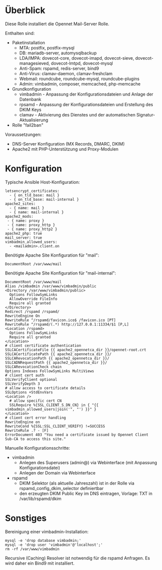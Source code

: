 # Überblick
Diese Rolle installiert die Opennet Mail-Server Rolle.

Enthalten sind:
* Paketinstallation
  * MTA: postfix, postfix-mysql
  * DB: mariadb-server, automysqlbackup
  * LDA/IMPA: dovecot-core, dovecot-imapd, dovecot-sieve, dovecot-managesieved, dovecot-lmtpd, dovecot-mysql
  * Anti-Spam: rspamd, redis-server, bind9
  * Anti-Virus: clamav-daemon, clamav-freshclam
  * Webmail: roundcube, roundcube-mysql, roundcube-plugins
  * Admin: vimbadmin, composer, memcached, php-memcache
* Grundkonfiguration
  * vimbadmin - Anpassung der Konfigurationsdateien und Anlage der Datenbank
  * rpsamd - Anpassung der Konfigurationsdateien und Erstellung des DKIM Keys
  * clamav - Aktivierung des Dienstes und der automatischen Signatur-Aktualisierung
* Rolle "fail2ban"

Voraussetzungen:
* DNS-Server Konfiguration (MX Records, DMARC, DKIM)
* Apache2 mit PHP-Unterstützung und Proxy-Modulen

# Konfiguration 

Typische Ansible Host-Konfiguration:
```
letsencrypt_certificates:
  - { on_tld_base: mail }
  - { on_tld_base: mail-internal }
apache2_sites:
  - { name: mail }
  - { name: mail-internal }
apache2_mods:
 - { name: proxy }
 - { name: proxy_http }
 - { name: proxy_http2 }
apache2_php: true
mail_server: true
vimbadmin_allowed_users:
  - <mailadmin>.client.on
```

Benötigte Apache Site Konfiguration für "mail":
```
DocumentRoot /var/www/mail
```

Benötigte Apache Site Konfiguration für "mail-internal":
```
DocumentRoot /var/www/mail
Alias /vimbadmin /var/www/vimbadmin/public
<Directory /var/www/vimbadmin/public>
  Options FollowSymLinks
  AllowOverride FileInfo
  Require all granted    
</Directory>
Redirect /rspamd /rspamd/
RewriteEngine On
RewriteRule ^/rspamd/favicon.ico$ /favicon.ico [PT]
RewriteRule ^/rspamd/(.*) http://127.0.0.1:11334/$1 [P,L]
<Location /rspamd>
  Options FollowSymLinks
  Require all granted
</Location>
# client certificate authentication
SSLCACertificateFile {{ apache2_opennetca_dir }}/opennet-root.crt
SSLCACertificatePath {{ apache2_opennetca_dir }}/
SSLCARevocationPath {{ apache2_opennetca_dir }}/
SSLCADNRequestPath {{ apache2_opennetca_dir }}/
SSLCARevocationCheck chain
Options Indexes FollowSymLinks MultiViews
# client cert auth
SSLVerifyClient optional
SSLVerifyDepth 3
# allow access to certificate details
SSLOptions +StdEnvVars
<Location />
  # allow specific cert CN
  SSLRequire %{SSL_CLIENT_S_DN_CN} in { "{{ vimbadmin_allowed_users|join('", "') }}" }
</Location>
# client cert error handling
RewriteEngine on
RewriteCond %{SSL:SSL_CLIENT_VERIFY} !=SUCCESS
RewriteRule .? - [F]
ErrorDocument 403 "You need a certificate issued by Opennet Client Sub-CA to access this site."
```

Manuelle Konfigurationsschritte:
* vimbadmin
  * Anlegen des Superusers (admin@) via Webinterface (mit Anpassung Konfigurationsdatei)
  * Anlegen der Domain via Webinterface
* rspamd
  * DKIM Selektor (als aktuelle Jahreszahl) ist in der Rolle via rspamd_config_dkim_selector definiertbar
  * den erzeugten DKIM Public Key im DNS eintragen, Vorlage: TXT in /var/lib/rspamd/dkim

# Sonstiges

Bereinigung einer vimbadmin-Installation:
```
mysql -e 'drop database vimbadmin;'
mysql -e 'drop user 'vimbadmin'@'localhost';'
rm -rf /var/www/vimbadmin
```

Recursive (Caching) Resolver ist notwendig für die rspamd Anfragen. Es wird daher ein Bind9 mit installiert.
